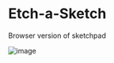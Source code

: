 # Etch-a-Sketch

Browser version of sketchpad

![image](https://user-images.githubusercontent.com/104296616/224567599-1f3b1456-5340-494a-a246-3997a81a34ba.png)

